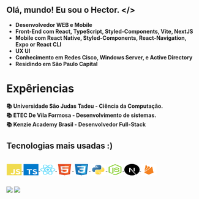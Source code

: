 ## Olá, mundo! Eu sou o Hector. </>

<ul>
<strong><li>Desenvolvedor WEB e Mobile</li>
<li>Front-End com React, TypeScript, Styled-Components, Vite, NextJS</li>
<li>Mobile com React Native, Styled-Components, React-Navigation, Expo or React CLI</li>
<li>UX UI</li>
<li>Conhecimento em Redes Cisco, Windows Server, e Active Directory</li>
  <li>Residindo em São Paulo Capital</li></strong>
</ul>

<h1>Expêriencias</h1>

<strong>
📚 Universidade São Judas Tadeu - Ciência da Computação. <br>
📚 ETEC De Vila Formosa - Desenvolvimento de sistemas. <br>
📚 Kenzie Academy Brasil - Desenvolvedor Full-Stack
</strong>


<h2>Tecnologias mais usadas :)</h2>

<div>
  <a href="https://beacons.ai/hctoliv">
</div>

<div style="display: inline_block"><br>
  <img align="center" alt="Js" height="30" width="40" src="https://raw.githubusercontent.com/devicons/devicon/master/icons/javascript/javascript-plain.svg">
  <img align="center" alt="Ts" height="30" width="40" src="https://raw.githubusercontent.com/devicons/devicon/master/icons/typescript/typescript-plain.svg">
  <img align="center" alt="React" height="30" width="40" src="https://raw.githubusercontent.com/devicons/devicon/master/icons/react/react-original.svg">
  <img align="center" alt="HTML" height="30" width="40" src="https://raw.githubusercontent.com/devicons/devicon/master/icons/html5/html5-original.svg">
  <img align="center" alt="CSS" height="30" width="40" src="https://raw.githubusercontent.com/devicons/devicon/master/icons/css3/css3-original.svg">
  <img align="center" alt="Python" height="30" width="40" src="https://raw.githubusercontent.com/devicons/devicon/master/icons/python/python-original.svg">
 <img align="center" alt="Node" height="30" width="40" src="https://raw.githubusercontent.com/devicons/devicon/master/icons/nodejs/nodejs-original.svg">
  <img align="center" alt="Next" height="30" width="40" src="https://raw.githubusercontent.com/devicons/devicon/master/icons/nextjs/nextjs-original.svg">
 <img align="center" alt="Next" height="30" width="40" src="https://github.com/devicons/devicon/blob/master/icons/firebase/firebase-plain.svg">
</div>
  
  ##
 
  <a href="https://www.linkedin.com/in/hector-silva-a894951b7/" target="_blank"><img src="https://img.shields.io/badge/-LinkedIn-%230077B5?style=for-the-badge&logo=linkedin&logoColor=white" target="_blank"></a> 
   <a href="https://instagram.com/hctoliv_" target="_blank"><img src="https://img.shields.io/badge/-Instagram-%23E4405F?style=for-the-badge&logo=instagram&logoColor=white" target="_blank"></a>
